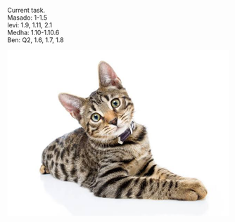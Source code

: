 Current task.  
Masado: 1-1.5  
levi: 1.9, 1.11, 2.1  
Medha: 1.10-1.10.6  
Ben: Q2, 1.6, 1.7, 1.8 

![](/images.jpeg)
